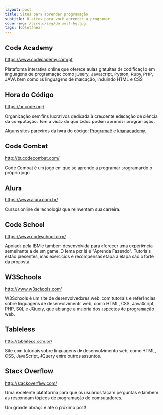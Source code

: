 ```yaml
---
layout: post
title: Sites para aprender programação
subtitle: 8 sites para você aprender a programar
cover-img: /assets/img/default-bg.jpg
tags: [coletânea]
---
```


## Code Academy
<a href="https://www.codecademy.com/pt" target="\_blank">https://www.codecademy.com/pt</a>

Plataforma interativa online que oferece aulas gratuitas de codificação em linguagens de programação como jQuery, Javascript, Python, Ruby, PHP, JAVA bem como as linguagens de marcação, incluindo HTML e CSS.

## Hora do Código
<a href="https://br.code.org/" target="\_blank">https://br.code.org/</a>

Organização sem fins lucrativos dedicada à crescente educação de ciência da computação. Tem a visão de que todos podem aprender programação.

Alguns sites parceiros da hora do código:
<a href="http://programae.org.br/horadocodigo/" target="\_blank">Programaê</a> e 
<a href="https://pt.khanacademy.org/hourofcode" target="\_blank">khanacademy</a>.

## Code Combat
<a href="http://br.codecombat.com/" target="\_blank">http://br.codecombat.com/</a>

Code Combat é um jogo em que se aprende a programar programando o próprio jogo

## Alura 
<a href="https://www.alura.com.br/" target="\_blank">https://www.alura.com.br/</a>

Cursos online de tecnologia que reinventam sua carreira.

## Code School
<a href="https://www.codeschool.com/" target="\_blank">https://www.codeschool.com/</a>

Apoiada pela IBM e também desenvolvida para oferecer uma experiência semelhante a de um game. O lema por lá é "Aprenda Fazendo". Tutoriais estão presentes, mas exercícios e recompensas etapa a etapa são o forte da proposta.

## W3Schools
<a href="http://www.w3schools.com/" target="\_blank">http://www.w3schools.com/</a>

W3Schools é um site de desenvolvedores web, com tutoriais e referências sobre linguagens de desenvolvimento web, como HTML, CSS, JavaScript, PHP, SQL e JQuery, que abrange a maioria dos aspectos de programação web.

## Tableless
<a href="http://tableless.com.br/" target="\_blank">http://tableless.com.br/</a>

Site com tutoriais sobre linguagens de desenvolvimento web, como HTML, CSS, JavaScript, JQuery entre outros assuntos.

## Stack Overflow
<a href="http://stackoverflow.com/" target="\_blank">http://stackoverflow.com/</a>

Uma excelente plataforma para que os usuários façam perguntas e também as respondam tópicos de programação de computadores.

Um grande abraço e até o próximo post!